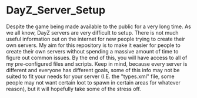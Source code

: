 # DayZ_Server_Setup
Despite the game being made available to the public for a very long time. As we all know, DayZ servers are very difficult to setup. There is not much useful information out on the internet for new people trying to create their own servers. My aim for this repository is to make it easier for people to create their own servers without spending a massive amount of time to figure out common issues. By the end of this, you will have access to all of my pre-configured files and scripts. Keep in mind, because every server is different and everyone has different goals, some of this info may not be suited to fit your needs for your server (I.E. the "types.xml" file, some people may not want certain loot to spawn in certain areas for whatever reason), but it will hopefully take some of the stress off. 
